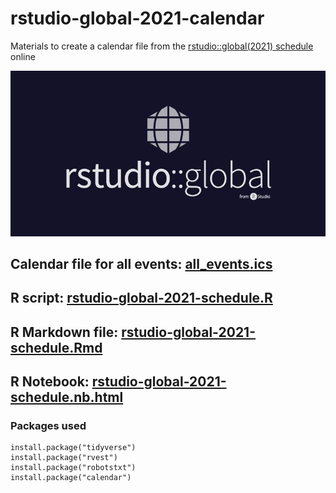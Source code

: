 # rstudio-global-2021-calendar
Materials to create a calendar file from the [rstudio::global(2021) schedule](https://global.rstudio.com/student/all_events) online

![RStudio Global Logo](rstudio-global-2021.jpg)

## Calendar file for all events: [all_events.ics](all_events.ics)

## R script: [rstudio-global-2021-schedule.R](rstudio-global-2021-schedule.R)

## R Markdown file: [rstudio-global-2021-schedule.Rmd](rstudio-global-2021-schedule.Rmd)

## R Notebook: [rstudio-global-2021-schedule.nb.html](https://spcanelon.github.io/rstudio-global-2021-calendar/rstudio-global-2021-schedule.nb.html)

### Packages used

```
install.package("tidyverse")
install.package("rvest")
install.package("robotstxt")
install.package("calendar")
```
